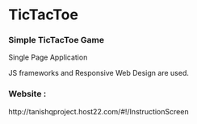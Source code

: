 # TicTacToe
<h3>Simple TicTacToe Game</h3>
<p>Single Page Application</p>
<p>JS frameworks and Responsive Web Design are used.</p>
<h3>Website : </h3>
<p>http://tanishqproject.host22.com/#!/InstructionScreen</p>
